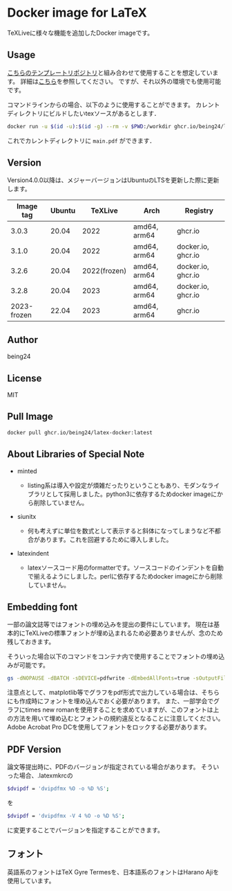 # Docker image for LaTeX
TeXLiveに様々な機能を追加したDocker imageです。

## Usage

[こちらのテンプレートリポジトリ](https://github.com/being24/latex-template-ja)と組み合わせて使用することを想定しています。
詳細は[こちら](https://zenn.dev/being/articles/how-to-use-my-latex)を参照してください。
ですが、それ以外の環境でも使用可能です。

コマンドラインからの場合、以下のように使用することができます。
カレントディレクトリにビルドしたいtexソースがあるとします．

```bash
docker run -u $(id -u):$(id -g) --rm -v $PWD:/workdir ghcr.io/being24/latex-docker latexmk main.tex
```

これでカレントディレクトリに `main.pdf` ができます．

## Version

Version4.0.0以降は、メジャーバージョンはUbuntuのLTSを更新した際に更新します。

| Image tag   | Ubuntu | TeXLive      | Arch         | Registry            |
| ---------   | ------ | -------      | -----------  | ------------------  |
| 3.0.3       | 20.04  | 2022         | amd64, arm64 | ghcr.io             |
| 3.1.0       | 20.04  | 2022         | amd64, arm64 | docker.io, ghcr.io  |
| 3.2.6       | 20.04  | 2022(frozen) | amd64, arm64 | docker.io, ghcr.io  |
| 3.2.8       | 20.04  | 2023         | amd64, arm64 | docker.io, ghcr.io  |
| 2023-frozen | 22.04  | 2023         | amd64, arm64 | ghcr.io             |

## Author

being24

## License

MIT

## Pull Image

```bash
docker pull ghcr.io/being24/latex-docker:latest
```

## About Libraries of Special Note

* minted
  * listing系は導入や設定が煩雑だったりということもあり、モダンなライブラリとして採用しました。python3に依存するためdocker imageにから削除していません。

* siunitx
  * 何も考えずに単位を数式として表示すると斜体になってしまうなど不都合があります。これを回避するために導入しました。

* latexindent
  * latexソースコード用のformatterです。ソースコードのインデントを自動で揃えるようにしました。perlに依存するためdocker imageにから削除していません。

## Embedding font

一部の論文誌等ではフォントの埋め込みを提出の要件にしています。
現在は基本的にTeXLiveの標準フォントが埋め込まれるため必要ありませんが、念のため残しておきます。

そういった場合以下のコマンドをコンテナ内で使用することでフォントの埋め込みが可能です。

```bash
gs -dNOPAUSE -dBATCH -sDEVICE=pdfwrite -dEmbedAllFonts=true -sOutputFile=output.pdf -f input.pdf
```

注意点として、matplotlib等でグラフをpdf形式で出力している場合は、そちらにも作成時にフォントを埋め込んでおく必要があります。
また、一部学会でグラフにtimes new romanを使用することを求めていますが、このフォントは上の方法を用いて埋め込むとフォントの規約違反となることに注意してください。Adobe Acrobat Pro DCを使用してフォントをロックする必要があります。

## PDF Version

論文等提出時に、PDFのバージョンが指定されている場合があります。
そういった場合、.latexmkrcの

```bash
$dvipdf = 'dvipdfmx %O -o %D %S';
```

を

```bash
$dvipdf = 'dvipdfmx -V 4 %O -o %D %S';
```

に変更することでバージョンを指定することができます。

## フォント
英語系のフォントはTeX Gyre Termesを、日本語系のフォントはHarano Ajiを使用しています。
